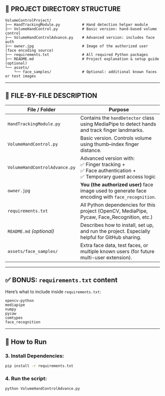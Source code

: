 ## 📁 PROJECT DIRECTORY STRUCTURE

```
VolumeControlProject/
├── HandTrackingModule.py          # Hand detection helper module
├── VolumeHandControl.py           # Basic version: hand-based volume control
├── VolumeHandControlAdvance.py    # Advanced version: includes face auth
├── owner.jpg                      # Image of the authorized user (face encoding source)
├── requirements.txt               # All required Python packages
├── README.md                      # Project explanation & setup guide (optional)
└── assets/
    └── face_samples/              # Optional: additional known faces or test images
```

---

## 📄 FILE-BY-FILE DESCRIPTION

| File / Folder                 | Purpose                                                                                                       |
| ----------------------------- | ------------------------------------------------------------------------------------------------------------- |
| `HandTrackingModule.py`       | Contains the `handDetector` class using MediaPipe to detect hands and track finger landmarks.                 |
| `VolumeHandControl.py`        | Basic version. Controls volume using thumb–index finger distance.                                             |
| `VolumeHandControlAdvance.py` | Advanced version with: <br>✅ Finger tracking + <br>✅ Face authentication + <br>✅ Temporary guest access logic |
| `owner.jpg`                   | **You (the authorized user)** face image used to generate face encoding with `face_recognition`.              |
| `requirements.txt`            | All Python dependencies for this project (OpenCV, MediaPipe, Pycaw, Face\_Recognition, etc.)                  |
| `README.md` *(optional)*      | Describes how to install, set up, and run the project. Especially helpful for GitHub sharing.                 |
| `assets/face_samples/`        | Extra face data, test faces, or multiple known users (for future multi-user extension).                       |

---

## ✅ BONUS: `requirements.txt` content

Here’s what to include inside `requirements.txt`:

```
opencv-python
mediapipe
numpy
pycaw
comtypes
face_recognition
```

---

## 🚀 How to Run

### 3. Install Dependencies:

```bash
pip install -r requirements.txt
```

### 4. Run the script:

```bash
python VolumeHandControlAdvance.py
```